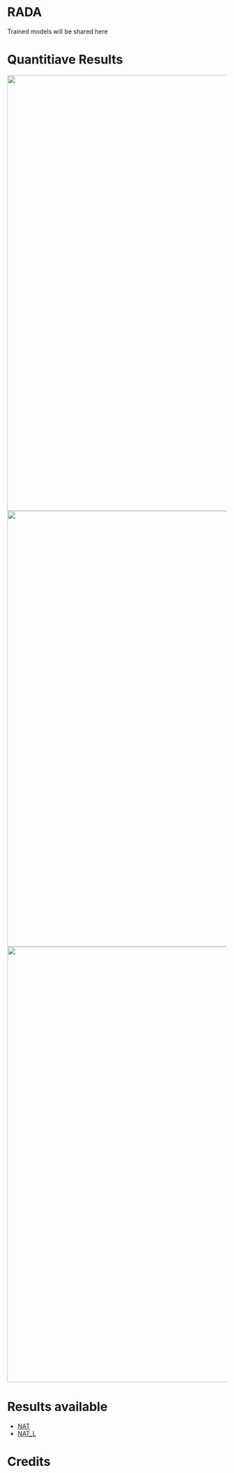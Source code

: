 # RADA

Trained models will be shared here 

# Quantitiave Results
<img src="table/tab1" width="1000"/>

<img src="table/tab2" width="1000"/>

<img src="table/tab3" width="1000"/>


# Results available
- [NAT](https://github.com/chouhan-avinash/RADA/blob/main/results/NAT.zip)
- [NAT_L](https://github.com/chouhan-avinash/RADA/blob/main/results/NAT_L.zip)


# Credits
